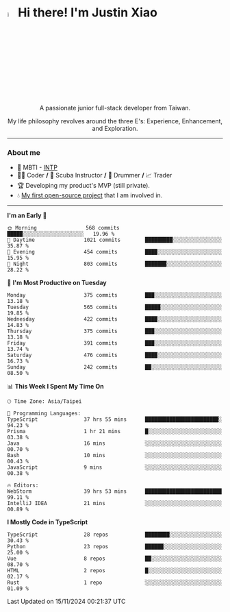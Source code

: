 # <img src="https://media.giphy.com/media/hvRJCLFzcasrR4ia7z/giphy.gif" width="5%">Hi there! I'm Justin Xiao
<p align="center">A passionate junior full-stack developer from Taiwan.  </p>
<p align="center">My life philosophy revolves around the three E's: Experience, Enhancement, and Exploration.</p>

---
### About me
- 👀 MBTI - [INTP](https://www.16personalities.com/intp-personality)
- 👨‍💻 Coder **/** 🤿 Scuba Instructor **/** 🥁 Drummer **/** 📈 Trader
- 🏆 Developing my product's MVP (still private).
- 💧 [My first open-source project](https://github.com/Game-as-a-Service/Game-Lobby-Web) that I am involved in.

---
<!--START_SECTION:waka-->
**I'm an Early 🐤** 

```text
🌞 Morning                568 commits         █████░░░░░░░░░░░░░░░░░░░░   19.96 % 
🌆 Daytime                1021 commits        █████████░░░░░░░░░░░░░░░░   35.87 % 
🌃 Evening                454 commits         ████░░░░░░░░░░░░░░░░░░░░░   15.95 % 
🌙 Night                  803 commits         ███████░░░░░░░░░░░░░░░░░░   28.22 % 
```
📅 **I'm Most Productive on Tuesday** 

```text
Monday                   375 commits         ███░░░░░░░░░░░░░░░░░░░░░░   13.18 % 
Tuesday                  565 commits         █████░░░░░░░░░░░░░░░░░░░░   19.85 % 
Wednesday                422 commits         ████░░░░░░░░░░░░░░░░░░░░░   14.83 % 
Thursday                 375 commits         ███░░░░░░░░░░░░░░░░░░░░░░   13.18 % 
Friday                   391 commits         ███░░░░░░░░░░░░░░░░░░░░░░   13.74 % 
Saturday                 476 commits         ████░░░░░░░░░░░░░░░░░░░░░   16.73 % 
Sunday                   242 commits         ██░░░░░░░░░░░░░░░░░░░░░░░   08.50 % 
```


📊 **This Week I Spent My Time On** 

```text
🕑︎ Time Zone: Asia/Taipei

💬 Programming Languages: 
TypeScript               37 hrs 55 mins      ████████████████████████░   94.23 % 
Prisma                   1 hr 21 mins        █░░░░░░░░░░░░░░░░░░░░░░░░   03.38 % 
Java                     16 mins             ░░░░░░░░░░░░░░░░░░░░░░░░░   00.70 % 
Bash                     10 mins             ░░░░░░░░░░░░░░░░░░░░░░░░░   00.43 % 
JavaScript               9 mins              ░░░░░░░░░░░░░░░░░░░░░░░░░   00.38 % 

🔥 Editors: 
WebStorm                 39 hrs 53 mins      █████████████████████████   99.11 % 
IntelliJ IDEA            21 mins             ░░░░░░░░░░░░░░░░░░░░░░░░░   00.89 % 
```

**I Mostly Code in TypeScript** 

```text
TypeScript               28 repos            ████████░░░░░░░░░░░░░░░░░   30.43 % 
Python                   23 repos            ██████░░░░░░░░░░░░░░░░░░░   25.00 % 
Vue                      8 repos             ██░░░░░░░░░░░░░░░░░░░░░░░   08.70 % 
HTML                     2 repos             █░░░░░░░░░░░░░░░░░░░░░░░░   02.17 % 
Rust                     1 repo              ░░░░░░░░░░░░░░░░░░░░░░░░░   01.09 % 
```




 Last Updated on 15/11/2024 00:21:37 UTC
<!--END_SECTION:waka-->
